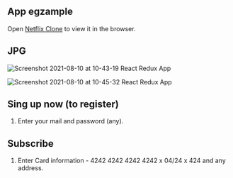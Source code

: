 ## App egzample

Open [Netflix Clone](https://new-netflix-clone-1b0f7.firebaseapp.com/) to view it in the browser.


## JPG

![Screenshot 2021-08-10 at 10-43-19 React Redux App](https://user-images.githubusercontent.com/79200136/128828611-1980dc09-7506-4be6-b06c-38b72cf6604f.png)

![Screenshot 2021-08-10 at 10-45-32 React Redux App](https://user-images.githubusercontent.com/79200136/128828712-5c746e5f-7138-4438-980e-502ecfb68ec0.png)




## Sing up now (to register)

1. Enter your mail and password (any).


## Subscribe

1. Enter Card information - 4242 4242 4242 4242 x 04/24 x 424 and any address.






